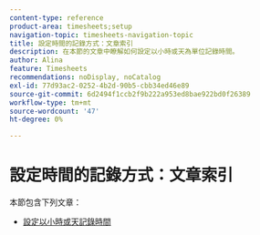 ```yaml
---
content-type: reference
product-area: timesheets;setup
navigation-topic: timesheets-navigation-topic
title: 設定時間的記錄方式：文章索引
description: 在本節的文章中瞭解如何設定以小時或天為單位記錄時間。
author: Alina
feature: Timesheets
recommendations: noDisplay, noCatalog
exl-id: 77d93ac2-0252-4b2d-90b5-cbb34ed46e89
source-git-commit: 6d2494f1ccb2f9b222a953ed8bae922bd0f26389
workflow-type: tm+mt
source-wordcount: '47'
ht-degree: 0%

---
```


# 設定時間的記錄方式：文章索引

本節包含下列文章：

* [設定以小時或天記錄時間](../../timesheets/config-timesheet-prefs/config-time-logged-hrs-days.md)
